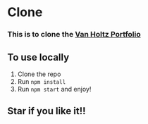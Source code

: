 # Clone 

### This is to clone the [**Van Holtz Portfolio**](https://vanholtz.co)

## To use locally
1. Clone the repo
2. Run `npm install`
3. Run `npm start`
 and enjoy!


## Star if you like it!!
